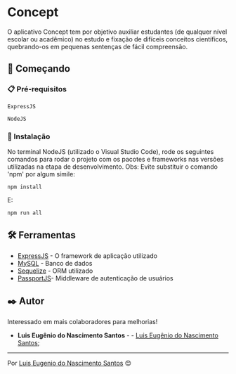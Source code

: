 # Concept

O aplicativo Concept tem por objetivo auxiliar estudantes (de qualquer nível escolar ou acadêmico) no estudo e fixação de difíceis conceitos científicos, quebrando-os em pequenas sentenças de fácil compreensão.

## 🚀 Começando

### 📋 Pré-requisitos

```
ExpressJS
```

```
NodeJS
```

### 🔧 Instalação

No terminal NodeJS (utilizado o Visual Studio Code), rode os seguintes comandos para rodar o projeto com os pacotes e frameworks nas versões utilizadas na etapa de desenvolvimento. Obs: Evite substituir o comando 'npm' por algum símile:

```
npm install
```

E:

```
npm run all
```

## 🛠️ Ferramentas

- [ExpressJS](https://expressjs.com/pt-br/) - O framework de aplicação utilizado
- [MySQL](https://www.mysql.com/) - Banco de dados
- [Sequelize](https://sequelize.org/) - ORM utilizado
- [PassportJS](https://www.passportjs.org/)- Middleware de autenticação de usuários

## ✒️ Autor

Interessado em mais colaboradores para melhorias!

- **Luis Eugênio do Nascimento Santos** - - [Luis Eugênio do Nascimento Santos](https://github.com/Luis21Santos);

---

Por [Luis Eugenio do Nascimento Santos](https://github.com/Luis21Santos) 😊
#
